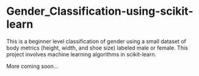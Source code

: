 # Gender_Classification-using-scikit-learn

This is a beginner level classification of gender using a small dataset of body metrics (height, width, and shoe size) labeled male or female. This project involves machine learning algorithms in scikit-learn.

More coming soon...

